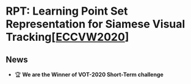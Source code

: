 # RPT: Learning Point Set Representation for Siamese Visual Tracking[[ECCVW2020](https://arxiv.org/abs/2008.03467)]


## News
- :trophy: **We are the Winner of VOT-2020 Short-Term challenge**


